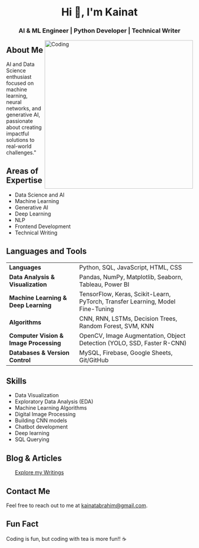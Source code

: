 

<!DOCTYPE html>
<html>
<body>

<h1 align="center">Hi 👋, I'm Kainat</h1>
<h3 align="center">AI & ML Engineer | Python Developer | Technical Writer</h3>

<img align="right" alt="Coding" width="400" src="https://miro.medium.com/max/1400/1*qdAW1TjCN57h1lbuuzvchg.gif">

<h2>About Me</h2>
<p>AI and Data Science enthusiast focused on machine learning, neural networks, and generative AI, passionate about creating impactful solutions to real-world challenges."</p>

<h2>Areas of Expertise</h2>
<ul>
  <li>Data Science and AI</li>
  <li>Machine Learning</li>
  <li>Generative AI</li>
  <li>Deep Learning</li>
  <li>NLP</li>
  <li>Frontend Development</li>
  <li>Technical Writing</li>
</ul>

<h2>Languages and Tools</h2> 
<div align="center"> 
  <table> 
    <tr> 
      <td><strong>Languages</strong></td> 
      <td>Python, SQL, JavaScript, HTML, CSS</td> 
    </tr> 
    <tr> 
      <td><strong>Data Analysis & Visualization</strong></td> 
      <td>Pandas, NumPy, Matplotlib, Seaborn, Tableau, Power BI</td> 
    </tr> 
    <tr> 
      <td><strong>Machine Learning & Deep Learning</strong></td> 
      <td>TensorFlow, Keras, Scikit-Learn, PyTorch, Transfer Learning, Model Fine-Tuning</td> 
    </tr> 
    <tr> 
      <td><strong>Algorithms</strong></td> 
      <td>CNN, RNN, LSTMs, Decision Trees, Random Forest, SVM, KNN</td> 
    </tr> 
    <tr> 
      <td><strong>Computer Vision & Image Processing</strong></td> 
      <td>OpenCV, Image Augmentation, Object Detection (YOLO, SSD, Faster R-CNN)</td> 
    </tr> 
    <tr> 
      <td><strong>Databases & Version Control</strong></td> 
      <td>MySQL, Firebase, Google Sheets, Git/GitHub</td> 
    </tr> 
  </table> 
</div>


<h2>Skills</h2>
<ul>
  <li>Data Visualization</li>
  <li>Exploratory Data Analysis (EDA)</li>
  <li>Machine Learning Algorithms</li>
  <li>Digital Image Processing</li>
  <li>Building CNN models</li>
  <li>Chatbot development</li>
  <li>Deep learning</li>
  <li>SQL Querying</li>
</ul>

<h2>Blog & Articles</h2>
<ul>
  <a href="https://kainatabrahim.medium.com">Explore my Writings</a>
</ul>


<h2>Contact Me</h2>
<p>Feel free to reach out to me at <a href="mailto:kainatabrahim@gmail.com">kainatabrahim@gmail.com</a>.</p>

<h2>Fun Fact</h2>
<p>Coding is fun, but coding with tea is more fun!! ☕</p>

</body>
</html>

